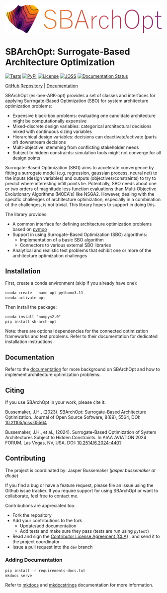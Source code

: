 ![SBArchOpt Logo](https://github.com/jbussemaker/SBArchOpt/blob/main/docs/logo.svg)

# SBArchOpt: Surrogate-Based Architecture Optimization

[![Tests](https://github.com/jbussemaker/SBArchOpt/workflows/Tests/badge.svg)](https://github.com/jbussemaker/SBArchOpt/actions/workflows/tests.yml?query=workflow%3ATests)
[![PyPI](https://img.shields.io/pypi/v/sb-arch-opt.svg)](https://pypi.org/project/sb-arch-opt)
[![License](https://img.shields.io/badge/license-MIT-green.svg)](LICENSE)
[![JOSS](https://joss.theoj.org/papers/0b2b765c04d31a4cead77140f82ecba0/status.svg)](https://joss.theoj.org/papers/0b2b765c04d31a4cead77140f82ecba0)
[![Documentation Status](https://readthedocs.org/projects/sbarchopt/badge/?version=latest)](https://sbarchopt.readthedocs.io/en/latest/?badge=latest)

[GitHub Repository](https://github.com/jbussemaker/SBArchOpt) |
[Documentation](https://sbarchopt.readthedocs.io/)

SBArchOpt (es-bee-ARK-opt) provides a set of classes and interfaces for applying Surrogate-Based Optimization (SBO)
for system architecture optimization problems:
- Expensive black-box problems: evaluating one candidate architecture might be computationally expensive
- Mixed-discrete design variables: categorical architectural decisions mixed with continuous sizing variables
- Hierarchical design variables: decisions can deactivate/activate (parts of) downstream decisions
- Multi-objective: stemming from conflicting stakeholder needs
- Subject to hidden constraints: simulation tools might not converge for all design points

Surrogate-Based Optimization (SBO) aims to accelerate convergence by fitting a surrogate model
(e.g. regression, gaussian process, neural net) to the inputs (design variables) and outputs (objectives/constraints)
to try to predict where interesting infill points lie. Potentially, SBO needs about one or two orders of magnitude less
function evaluations than Multi-Objective Evolutionary Algorithms (MOEA's) like NSGA2. However, dealing with the
specific challenges of architecture optimization, especially in a combination of the challenges, is not trivial.
This library hopes to support in doing this.

The library provides:
- A common interface for defining architecture optimization problems based on [pymoo](https://pymoo.org/)
- Support in using Surrogate-Based Optimization (SBO) algorithms:
  - Implementation of a basic SBO algorithm
  - Connectors to various external SBO libraries
- Analytical and realistic test problems that exhibit one or more of the architecture optimization challenges

## Installation

First, create a conda environment (skip if you already have one):
```
conda create --name opt python=3.11
conda activate opt
```

Then install the package:
```
conda install "numpy<2.0"
pip install sb-arch-opt
```

Note: there are optional dependencies for the connected optimization frameworks and test problems.
Refer to their documentation for dedicated installation instructions.

## Documentation

Refer to the [documentation](https://sbarchopt.readthedocs.io/) for more background on SBArchOpt
and how to implement architecture optimization problems.

## Citing

If you use SBArchOpt in your work, please cite it:

Bussemaker, J.H., (2023). SBArchOpt: Surrogate-Based Architecture Optimization. Journal of Open Source Software, 8(89),
5564, DOI: [10.21105/joss.05564](https://doi.org/10.21105/joss.05564)

Bussemaker, J.H., et al., (2024). Surrogate-Based Optimization of System Architectures Subject to Hidden Constraints.
In AIAA AVIATION 2024 FORUM. Las Vegas, NV, USA.
DOI: [10.2514/6.2024-4401](https://arc.aiaa.org/doi/10.2514/6.2024-4401)

## Contributing

The project is coordinated by: Jasper Bussemaker (*jasper.bussemaker at dlr.de*)

If you find a bug or have a feature request, please file an issue using the Github issue tracker.
If you require support for using SBArchOpt or want to collaborate, feel free to contact me.

Contributions are appreciated too:
- Fork the repository
- Add your contributions to the fork
  - Update/add documentation
  - Add tests and make sure they pass (tests are run using `pytest`)
- Read and sign the [Contributor License Agreement (CLA)](https://github.com/jbussemaker/SBArchOpt/blob/main/SBArchOpt%20DLR%20Individual%20Contributor%20License%20Agreement.docx)
  , and send it to the project coordinator
- Issue a pull request into the `dev` branch

### Adding Documentation

```
pip install -r requirements-docs.txt
mkdocs serve
```

Refer to [mkdocs](https://www.mkdocs.org/) and [mkdocstrings](https://mkdocstrings.github.io/) documentation
for more information.
